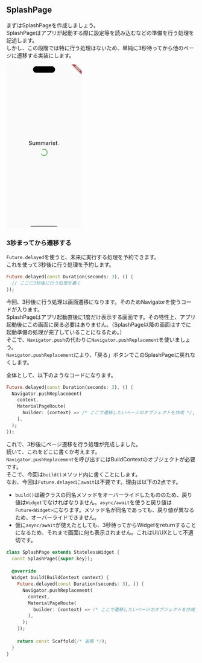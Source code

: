 ## SplashPage
まずはSplashPageを作成しましょう。  
SplashPageはアプリが起動する際に設定等を読み込むなどの準備を行う処理を記述します。  
しかし、この段階では特に行う処理はないため、単純に3秒待ってから他のページに遷移する実装にします。  

<img src="./images/splash_page.png" width="200px" />

### 3秒まってから遷移する
`Future.delayed`を使うと、未来に実行する処理を予約できます。  
これを使って3秒後に行う処理を予約します。

```dart
Future.delayed(const Duration(seconds: 3), () {
  // ここに3秒後に行う処理を書く
});
```

今回、3秒後に行う処理は画面遷移になります。そのためNavigatorを使うコードが入ります。  
SplashPageはアプリ起動直後に1度だけ表示する画面です。その特性上、アプリ起動後にこの画面に戻る必要はありません。（SplashPage以降の画面はすでに起動準備の処理が完了していることになるため。）  
そこで、`Navigator.push`の代わりに`Navigator.pushReplacement`を使いましょう。  
`Navigator.pushReplacement`により、「戻る」ボタンでこのSplashPageに戻れなくします。  

全体として、以下のようなコードになります。  


```dart
Future.delayed(const Duration(seconds: 3), () {
  Navigator.pushReplacement(
    context,
    MaterialPageRoute(
      builder: (context) => /* ここで遷移したいページのオブジェクトを作成 */,
    ),
  );
});
```

これで、3秒後にページ遷移を行う処理が完成しました。  
続いて、これをどこに書くか考えます。  
`Navigator.pushReplacement`を呼び出すにはBuildContextのオブジェクトが必要です。  
そこで、今回は`build()`メソッド内に書くことにします。  
なお、今回は`Future.delayed`に`await`は不要です。理由は以下の2点です。  

- `build()`は親クラスの同名メソッドをオーバーライドしたもののため、戻り値は`Widget`でなければなりません。`async/await`を使うと戻り値は`Future<Widget>`になります。メソッド名が同名であっても、戻り値が異なるため、オーバーライドできません。  
- 仮に`async/await`が使えたとしても、3秒待ってからWidgetをreturnすることになるため、それまで画面に何も表示されません。これはUI/UXとして不適切です。  

```dart
class SplashPage extends StatelessWidget {
  const SplashPage({super.key});

  @override
  Widget build(BuildContext context) {
    Future.delayed(const Duration(seconds: 3), () {
      Navigator.pushReplacement(
        context,
        MaterialPageRoute(
          builder: (context) => /* ここで遷移したいページのオブジェクトを作成 */,
        ),
      );
    });

    return const Scaffold(/* 省略 */);
  }
}
```